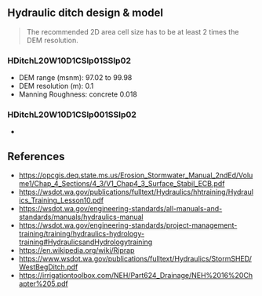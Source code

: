 ## Hydraulic ditch design & model

> The recommended 2D area cell size has to be at least 2 times the DEM resolution.


### HDitchL20W10D1CSlp01SSlp02

* DEM range (msnm): 97.02 to 99.98
* DEM resolution (m): 0.1
* Manning Roughness: concrete 0.018


### HDitchL20W10D1CSlp001SSlp02

* 

## References

* https://opcgis.deq.state.ms.us/Erosion_Stormwater_Manual_2ndEd/Volume1/Chap_4_Sections/4_3/V1_Chap4_3_Surface_Stabil_ECB.pdf
* https://wsdot.wa.gov/publications/fulltext/Hydraulics/hhtraining/Hydraulics_Training_Lesson10.pdf
* https://wsdot.wa.gov/engineering-standards/all-manuals-and-standards/manuals/hydraulics-manual
* https://wsdot.wa.gov/engineering-standards/project-management-training/training/hydraulics-hydrology-training#HydraulicsandHydrologytraining
* https://en.wikipedia.org/wiki/Riprap
* https://www.wsdot.wa.gov/publications/fulltext/Hydraulics/StormSHED/WestBegDitch.pdf
* https://irrigationtoolbox.com/NEH/Part624_Drainage/NEH%2016%20Chapter%205.pdf